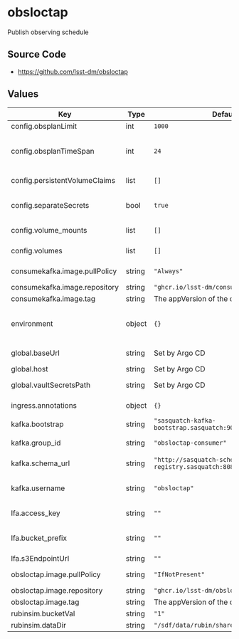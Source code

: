 # obsloctap

Publish observing schedule

## Source Code

* <https://github.com/lsst-dm/obsloctap>

## Values

| Key | Type | Default | Description |
|-----|------|---------|-------------|
| config.obsplanLimit | int | `1000` | limit for obsplan query |
| config.obsplanTimeSpan | int | `24` | time span, if a time is provided in the query how man hours to look back |
| config.persistentVolumeClaims | list | `[]` | PersistentVolumeClaims to create. |
| config.separateSecrets | bool | `true` | Whether to use the new secrets management scheme |
| config.volume_mounts | list | `[]` | Mount points for additional volumes |
| config.volumes | list | `[]` | Additional volumes to attach |
| consumekafka.image.pullPolicy | string | `"Always"` | Pull policy for the obsloctap image |
| consumekafka.image.repository | string | `"ghcr.io/lsst-dm/consumekafka"` | obsloctap image to use |
| consumekafka.image.tag | string | The appVersion of the chart | Tag of image to use |
| environment | object | `{}` | Environment variables (e.g. butler configuration/auth parms) for panel |
| global.baseUrl | string | Set by Argo CD | Base URL for the environment |
| global.host | string | Set by Argo CD | Host name for ingress |
| global.vaultSecretsPath | string | Set by Argo CD | Base path for Vault secrets |
| ingress.annotations | object | `{}` | Additional annotations to add to the ingress |
| kafka.bootstrap | string | `"sasquatch-kafka-bootstrap.sasquatch:9092"` | Kafka bootstrap server |
| kafka.group_id | string | `"obsloctap-consumer"` | Name of Kafka consumer group |
| kafka.schema_url | string | `"http://sasquatch-schema-registry.sasquatch:8081"` | Kafka Avro schema server URL |
| kafka.username | string | `"obsloctap"` | Username for SASL_PLAIN authentication |
| lfa.access_key | string | `""` | Access key for LFA bucket |
| lfa.bucket_prefix | string | `""` | Prefix for LFA bucket (e.g. for Ceph tenant specification) |
| lfa.s3EndpointUrl | string | `""` | url |
| obsloctap.image.pullPolicy | string | `"IfNotPresent"` | Pull policy for the obsloctap image |
| obsloctap.image.repository | string | `"ghcr.io/lsst-dm/obsloctap"` | obsloctap image to use |
| obsloctap.image.tag | string | The appVersion of the chart | Tag of image to use |
| rubinsim.bucketVal | string | `"1"` |  |
| rubinsim.dataDir | string | `"/sdf/data/rubin/shared/rubin_sim_data"` |  |
